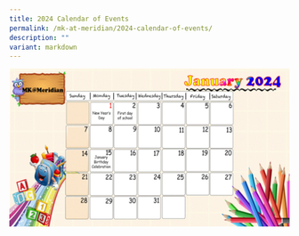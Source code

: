 ```yaml
---
title: 2024 Calendar of Events
permalink: /mk-at-meridian/2024-calendar-of-events/
description: ""
variant: markdown
---
```

![](/images/MK@Meridian/MK__Jan_to_Mar.gif)